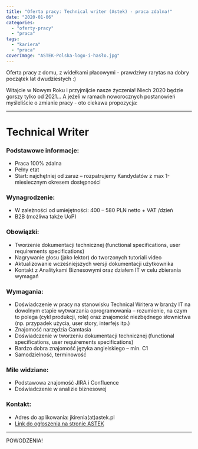 ```yaml
---
title: "Oferta pracy: Technical writer (Astek) - praca zdalna!"
date: "2020-01-06"
categories: 
  - "oferty-pracy"
  - "praca"
tags: 
  - "kariera"
  - "praca"
coverImage: "ASTEK-Polska-logo-i-hasło.jpg"
---
```


Oferta pracy z domu, z widełkami płacowymi - prawdziwy rarytas na dobry początek lat dwudziestych :)

Witajcie w Nowym Roku i przyjmijcie nasze życzenia! Niech 2020 będzie gorszy tylko od 2021... A jeżeli w ramach noworocznych postanowień myśleliście o zmianie pracy - oto ciekawa propozycja:

* * *

# **Technical Writer**

### Podstawowe informacje:

- Praca 100% zdalna
- Pełny etat
- Start: najchętniej od zaraz – rozpatrujemy Kandydatów z max 1-miesiecznym okresem dostępności

### Wynagrodzenie:

- W zależności od umiejętności: 400 – 580 PLN netto + VAT /dzień
- B2B (możliwa także UoP)

### Obowiązki:

- Tworzenie dokumentacji technicznej (functional specifications, user requirements specifications)
- Nagrywanie głosu (jako lektor) do tworzonych tutoriali video
- Aktualizowanie wcześniejszych wersji dokumentacji użytkownika
- Kontakt z Analitykami Biznesowymi oraz działem IT w celu zbierania wymagań

### Wymagania:

- Doświadczenie w pracy na stanowisku Technical Writera w branży IT na dowolnym etapie wytwarzania oprogramowania – rozumienie, na czym to polega (cykl produkcji, role) oraz znajomość niezbędnego słownictwa (np. przypadek użycia, user story, interfejs itp.)
- Znajomość narzędzia Camtasia
- Doświadczenie w tworzeniu dokumentacji technicznej (functional specifications, user requirements specifications)
- Bardzo dobra znajomość języka angielskiego – min. C1
- Samodzielność, terminowość

### Mile widziane:

- Podstawowa znajomość JIRA i Confluence
- Doświadczenie w analizie biznesowej

### Kontakt:

- Adres do aplikowania: jkirenia(at)astek.pl
- [Link do ogłoszenia na stronie ASTEK](http://astek.pl/oferty/technical-writer-3046274/)

* * *

POWODZENIA!
